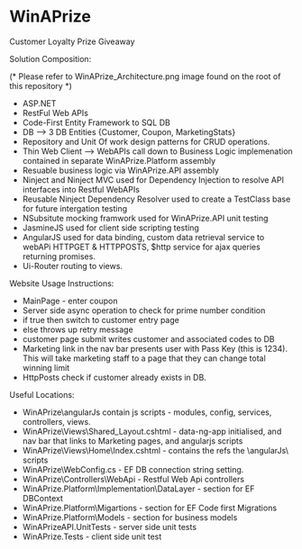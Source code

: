 # WinAPrize
Customer Loyalty Prize Giveaway

Solution Composition:

(* Please refer to WinAPrize_Architecture.png image found on the root of this repository *)

- ASP.NET
- RestFul Web APIs
- Code-First Entity Framework to SQL DB
- DB --> 3 DB Entities {Customer, Coupon, MarketingStats}
- Repository and Unit Of work design patterns for CRUD operations.
- Thin Web Client --> WebAPIs call down to Business Logic implemenation contained in separate WinAPrize.Platform assembly
- Resuable business logic via WinAPrize.API assembly
- Ninject and Ninject MVC used for Dependency Injection to resolve API interfaces into Restful WebAPIs
- Reusable Ninject Dependency Resolver used to create a TestClass base for future intergation testing
- NSubsitute mocking framwork used for WinAPrize.API unit testing
- JasmineJS used for client side scripting testing
- AngularJS used for data binding, custom data retrieval service to webAPi HTTPGET & HTTPPOSTS, $http service for ajax queries returning promises.
- Ui-Router routing to views.

Website Usage Instructions:
- MainPage - enter coupon
- Server side async operation to check for prime number condition
- if true then switch to customer entry page
- else throws up retry message
- customer page submit writes customer and associated codes to DB
- Marketing link in the nav bar presents user with Pass Key (this is 1234). This will take marketing staff to a page that they can change total winning limit
- HttpPosts check if customer already exists in DB.


Useful Locations:
- WinAPrize\angularJs contain js scripts - modules, config, services, controllers, views.
- WinAPrize\Views\Shared\_Layout.cshtml - data-ng-app initialised, and nav bar that links to Marketing pages, and angularjs scripts
- WinAPrize\Views\Home\Index.cshtml - contains the refs the \angularJs\ scripts
- WinAPrize\WebConfig.cs - EF DB connection string setting.
- WinAPrize\Controllers\WebApi - Restful Web Api controllers
- WinAPrize.Platform\Implementation\DataLayer - section for EF DBContext
- WinAPrize.Platform\Migartions - section for EF Code first Migrations
- WinAPrize.Platform\Models - section for business models 
- WinAPrizeAPI.UnitTests - server side unit tests
- WinAPrize.Tests - client side unit test
